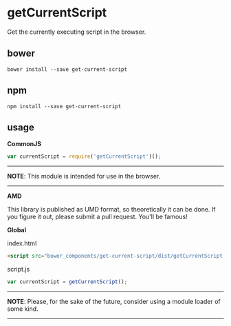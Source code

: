 # getCurrentScript

Get the currently executing script in the browser.

## bower

```shell
bower install --save get-current-script
```


## npm

```shell
npm install --save get-current-script
```

## usage

__CommonJS__

```javascript
var currentScript = require('getCurrentScript')();
```

---
__NOTE__: This module is intended for use in the browser.
___

__AMD__

This library is published as UMD format, so theoretically it can be done. If
you figure it out, please submit a pull request. You'll be famous!

__Global__

index.html

```html
<script src="bower_components/get-current-script/dist/getCurrentScript.js"></script>
```

script.js

```javascript
var currentScript = getCurrentScript();
```

---
__NOTE__: Please, for the sake of the future, consider using a module loader of
some kind.
___
